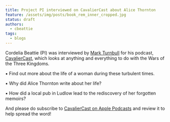 ```yaml
---
title: Project PI interviewed on CavalierCast about Alice Thornton 
feature: /assets/img/posts/book_rem_inner_cropped.jpg
status: draft
authors:
  - cbeattie
tags:
  - blogs
---
```


Cordelia Beattie (PI) was interviewed by [Mark Turnbull](http://www.1642author.com) for his podcast, [CavalierCast](https://historypodblast.com/episode-28-alice-thorntons-manuscripts/), which looks at anything and everything to do with the Wars of the Three Kingdoms.

▪️ Find out more about the life of a woman during these turbulent times.

▪️ Why did Alice Thornton write about her life?

▪️ How did a local pub in Ludlow lead to the rediscovery of her forgotten memoirs?

And please do subscribe to [CavalierCast on Apple Podcasts](https://podcasts.apple.com/gb/podcast/cavaliercast-the-civil-war-in-words/id1521758820#episodeGuid=Buzzsprout-4708442) and review it to help spread the word! 
